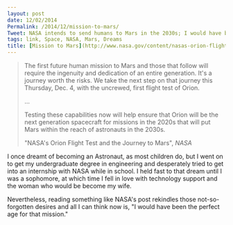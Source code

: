 ```yaml
---
layout: post
date: 12/02/2014
Permalink: /2014/12/mission-to-mars/
Tweet: NASA intends to send humans to Mars in the 2030s; I would have been the perfect age for that trip.
tags: link, Space, NASA, Mars, Dreams
title: [Mission to Mars](http://www.nasa.gov/content/nasas-orion-flight-test-and-the-journey-to-mars/)
---
```


>The first future human mission to Mars and those that follow will require the ingenuity and dedication of an entire generation. It's a journey worth the risks. We take the next step on that journey this Thursday, Dec. 4, with the uncrewed, first flight test of Orion. 
>
>...
>
>Testing these capabilities now will help ensure that Orion will be the next generation spacecraft for missions in the 2020s that will put Mars within the reach of astronauts in the 2030s. 
>
>"NASA's Orion Flight Test and the Journey to Mars", *NASA*

I once dreamt of becoming an Astronaut, as most children do, but I went on to get my undergraduate degree in engineering and desperately tried to get into an internship with NASA while in school. I held fast to that dream until I was a sophomore, at which time I fell in love with technology support and the woman who would be become my wife. 

Nevertheless, reading something like NASA's post rekindles those not-so-forgotten desires and all I can think now is, "I would have been the perfect age for that mission."